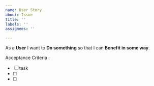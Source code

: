 ```yaml
---
name: User Story
about: Issue
title: ''
labels: ''
assignees: ''

---
```


As a **User** I want to **Do something** so that I can **Benefit in some way**.

Acceptance Criteria :

 -[ ] task
 -[ ] 
 -[ ]
